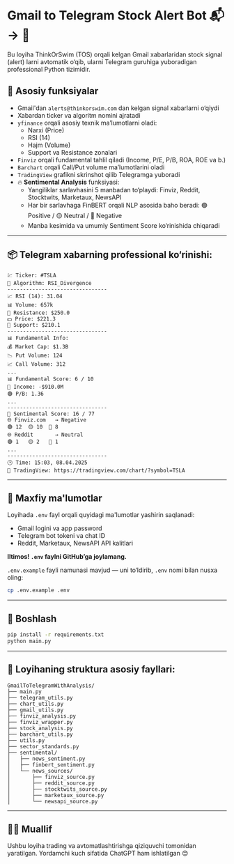 # Gmail to Telegram Stock Alert Bot 📬 → 🤖

Bu loyiha ThinkOrSwim (TOS) orqali kelgan Gmail xabarlaridan stock signal (alert) larni avtomatik o‘qib,
ularni Telegram guruhiga yuboradigan professional Python tizimidir.

## 🧠 Asosiy funksiyalar

- Gmail'dan `alerts@thinkorswim.com` dan kelgan signal xabarlarni o‘qiydi
- Xabardan ticker va algoritm nomini ajratadi
- `yfinance` orqali asosiy texnik ma’lumotlarni oladi:
  - Narxi (Price)
  - RSI (14)
  - Hajm (Volume)
  - Support va Resistance zonalari
- `Finviz` orqali fundamental tahlil qiladi (Income, P/E, P/B, ROA, ROE va b.)
- `Barchart` orqali Call/Put volume ma’lumotlarini oladi
- `TradingView` grafikni skrinshot qilib Telegramga yuboradi
- 🔥 **Sentimental Analysis** funksiyasi:
  - Yangiliklar sarlavhasini 5 manbadan to‘playdi: Finviz, Reddit, Stocktwits, Marketaux, NewsAPI
  - Har bir sarlavhaga FinBERT orqali NLP asosida baho beradi: 🟢 Positive / 🟡 Neutral / 🔴 Negative
  - Manba kesimida va umumiy Sentiment Score ko‘rinishida chiqaradi

---

## 📦 Telegram xabarning professional ko‘rinishi:

```
💹 Ticker: #TSLA
🧠 Algorithm: RSI_Divergence
--------------------------------
📈 RSI (14): 31.04
📊 Volume: 657k
🔽 Resistance: $250.0
💵 Price: $221.3
🔼 Support: $210.1
--------------------------------
📊 Fundamental Info:
💰 Market Cap: $1.3B
📉 Put Volume: 124
📈 Call Volume: 312
...
📊 Fundamental Score: 6 / 10
🔴 Income: -$910.0M
🟢 P/B: 1.36
...
--------------------------------
📰 Sentimental Score: 16 / 77
🌐 Finviz.com   → Negative
🟢 12  🟡 10  🔴 8
🌐 Reddit       → Neutral
🟢 1   🟡 2   🔴 1
...
--------------------------------
🕒 Time: 15:03, 08.04.2025
🔗 TradingView: https://tradingview.com/chart/?symbol=TSLA
```

---

## 🔐 Maxfiy ma'lumotlar

Loyihada `.env` fayl orqali quyidagi ma'lumotlar yashirin saqlanadi:

- Gmail logini va app password
- Telegram bot tokeni va chat ID
- Reddit, Marketaux, NewsAPI API kalitlari

**Iltimos! `.env` faylni GitHub’ga joylamang.**

`.env.example` fayli namunasi mavjud — uni to‘ldirib, `.env` nomi bilan nusxa oling:

```bash
cp .env.example .env
```

---

## 🚀 Boshlash

```bash
pip install -r requirements.txt
python main.py
```

---

## 📁 Loyihaning struktura asosiy fayllari:

```
GmailToTelegramWithAnalysis/
├── main.py
├── telegram_utils.py
├── chart_utils.py
├── gmail_utils.py
├── finviz_analysis.py
├── finviz_wrapper.py
├── stock_analysis.py
├── barchart_utils.py
├── utils.py
├── sector_standards.py
├── sentimental/
│   ├── news_sentiment.py
│   ├── finbert_sentiment.py
│   └── news_sources/
│       ├── finviz_source.py
│       ├── reddit_source.py
│       ├── stocktwits_source.py
│       ├── marketaux_source.py
│       └── newsapi_source.py
```

---

## 👨‍💻 Muallif

Ushbu loyiha trading va avtomatlashtirishga qiziquvchi tomonidan yaratilgan. 
Yordamchi kuch sifatida ChatGPT ham ishlatilgan 😊
